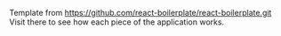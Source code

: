 Template from https://github.com/react-boilerplate/react-boilerplate.git
Visit there to see how each piece of the application works.
